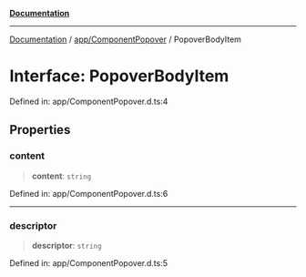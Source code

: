 [**Documentation**](../../../index.md)

***

[Documentation](../../../index.md) / [app/ComponentPopover](../index.md) / PopoverBodyItem

# Interface: PopoverBodyItem

Defined in: app/ComponentPopover.d.ts:4

## Properties

### content

> **content**: `string`

Defined in: app/ComponentPopover.d.ts:6

***

### descriptor

> **descriptor**: `string`

Defined in: app/ComponentPopover.d.ts:5
